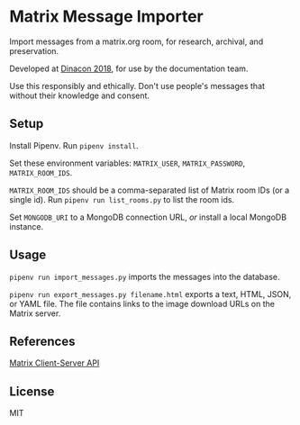 # Matrix Message Importer

Import messages from a matrix.org room, for research, archival, and
preservation.

Developed at [Dinacon 2018](https://www.dinacon.org), for use by the
documentation team.

Use this responsibly and ethically. Don't use people's messages that
without their knowledge and consent.

## Setup

Install Pipenv. Run `pipenv install`.

Set these environment variables: `MATRIX_USER`, `MATRIX_PASSWORD`,
`MATRIX_ROOM_IDS`.

`MATRIX_ROOM_IDS` should be a comma-separated list of Matrix room IDs (or a
single id). Run `pipenv run list_rooms.py` to list the room ids.

Set `MONGODB_URI` to a MongoDB connection URL, *or* install a local MongoDB
instance.

## Usage

`pipenv run import_messages.py` imports the messages into the database.

`pipenv run export_messages.py filename.html` exports a text, HTML, JSON, or
YAML file. The file contains links to the image download URLs on the Matrix
server.

## References

[Matrix Client-Server API](https://matrix.org/docs/spec/r0.0.0/client_server.html)

## License

MIT
